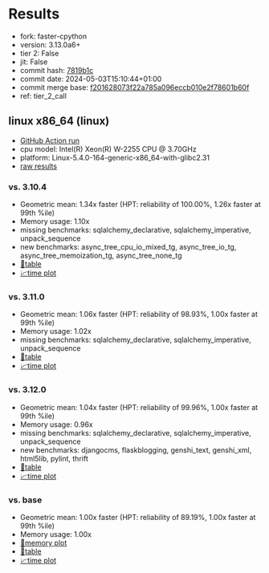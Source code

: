 # Results

- fork: faster-cpython
- version: 3.13.0a6+
- tier 2: False
- jit: False
- commit hash: [7819b1c](https://github.com/faster%2dcpython/cpython/commit/7819b1c)
- commit date: 2024-05-03T15:10:44+01:00
- commit merge base: [f201628073f22a785a096eccb010e2f78601b60f](https://github.com/faster%2dcpython/cpython/commit/f201628073f22a785a096eccb010e2f78601b60f)
- ref: tier_2_call

## linux x86_64 (linux)

- [GitHub Action run](https://github.com/faster-cpython/benchmarking/actions/runs/8941340909)
- cpu model: Intel(R) Xeon(R) W-2255 CPU @ 3.70GHz
- platform: Linux-5.4.0-164-generic-x86_64-with-glibc2.31
- [raw results](bm-20240503-linux-x86_64-faster%252dcpython-tier_2_call-3.13.0a6%2B-7819b1c.json)

### vs. 3.10.4

- Geometric mean: 1.34x faster (HPT: reliability of 100.00%, 1.26x faster at 99th %ile)
- Memory usage: 1.10x
- missing benchmarks: sqlalchemy_declarative, sqlalchemy_imperative, unpack_sequence
- new benchmarks: async_tree_cpu_io_mixed_tg, async_tree_io_tg, async_tree_memoization_tg, async_tree_none_tg
- [📄table](bm-20240503-linux-x86_64-faster%252dcpython-tier_2_call-3.13.0a6%2B-7819b1c-vs-3.10.4.md)
- [📈time plot](bm-20240503-linux-x86_64-faster%252dcpython-tier_2_call-3.13.0a6%2B-7819b1c-vs-3.10.4.png)

### vs. 3.11.0

- Geometric mean: 1.06x faster (HPT: reliability of 98.93%, 1.00x faster at 99th %ile)
- Memory usage: 1.02x
- missing benchmarks: sqlalchemy_declarative, sqlalchemy_imperative, unpack_sequence
- [📄table](bm-20240503-linux-x86_64-faster%252dcpython-tier_2_call-3.13.0a6%2B-7819b1c-vs-3.11.0.md)
- [📈time plot](bm-20240503-linux-x86_64-faster%252dcpython-tier_2_call-3.13.0a6%2B-7819b1c-vs-3.11.0.png)

### vs. 3.12.0

- Geometric mean: 1.04x faster (HPT: reliability of 99.96%, 1.00x faster at 99th %ile)
- Memory usage: 0.96x
- missing benchmarks: sqlalchemy_declarative, sqlalchemy_imperative, unpack_sequence
- new benchmarks: djangocms, flaskblogging, genshi_text, genshi_xml, html5lib, pylint, thrift
- [📄table](bm-20240503-linux-x86_64-faster%252dcpython-tier_2_call-3.13.0a6%2B-7819b1c-vs-3.12.0.md)
- [📈time plot](bm-20240503-linux-x86_64-faster%252dcpython-tier_2_call-3.13.0a6%2B-7819b1c-vs-3.12.0.png)

### vs. base

- Geometric mean: 1.00x faster (HPT: reliability of 89.19%, 1.00x faster at 99th %ile)
- Memory usage: 1.00x
- [🧠memory plot](bm-20240503-linux-x86_64-faster%252dcpython-tier_2_call-3.13.0a6%2B-7819b1c-vs-base-mem.png)
- [📄table](bm-20240503-linux-x86_64-faster%252dcpython-tier_2_call-3.13.0a6%2B-7819b1c-vs-base.md)
- [📈time plot](bm-20240503-linux-x86_64-faster%252dcpython-tier_2_call-3.13.0a6%2B-7819b1c-vs-base.png)

